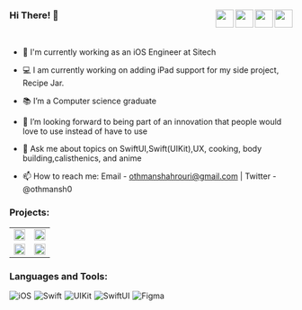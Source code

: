 
### Hi There! 👋  <a href = "mailto: othmanshahrouri@gmail.com"><img align="right" src="https://img.icons8.com/color/48/secured-letter--v1.png" width="32"/></a> <a href="https://twitter.com/othmansh0"><img align="right"  src="https://img.icons8.com/color/48/twitter--v1.png" width="32"/></a><a href="https://apps.apple.com/us/developer/othman-shahrouri/id1740930367"><img align="right" src="https://img.icons8.com/fluency/48/apple-app-store.png" width="32"/></a><a href="https://www.linkedin.com/in/othmansh0/"><img align="right" src="https://img.icons8.com/color/48/linkedin.png" width="32"/></a>


<br />

- 🔭 I'm currently working as an iOS Engineer at Sitech
  
- 💻 I am currently working on adding iPad support for my side project, Recipe Jar.
  
- 📚 I’m a Computer science graduate
  
- 🤔 I’m looking forward to being part of an innovation that people would love to use instead of have to use
  
- 💬 Ask me about topics on SwiftUI,Swift(UIKit),UX, cooking, body building,calisthenics, and anime
  
- 📫 How to reach me: Email - othmanshahrouri@gmail.com | Twitter - @othmansh0



### Projects:

<table style="border-collapse: collapse; width: 100%;">
  <tr>
    <td style="border: none; width: 50%;">
      <a href="https://github.com/othmansh0/Recipe-Jar" target="_blank">
        <img src="https://github-readme-stats.vercel.app/api/pin/?username=othmansh0&repo=Recipe-Jar&theme=dracula" style="width: 100%;">
      </a>
    </td>
    <td style="border: none; width: 50%;">
      <a href="https://github.com/othmansh0/Taqasam" target="_blank">
        <img src="https://github-readme-stats.vercel.app/api/pin/?username=othmansh0&repo=Taqasam&theme=dracula" style="width: 100%;">
      </a>
    </td>
  </tr>
  <tr>
    <td style="border: none; width: 50%;">
      <a href="https://github.com/othmansh0/WorkDemos" target="_blank">
        <img src="https://github-readme-stats.vercel.app/api/pin/?username=othmansh0&repo=WorkDemos&theme=dracula" style="width: 100%;">
      </a>
    </td>
    <td style="border: none; width: 50%;">
      <a href="https://github.com/othmansh0/GHFollowers" target="_blank">
        <img src="https://github-readme-stats.vercel.app/api/pin/?username=othmansh0&repo=GHFollowers&theme=dracula" style="width: 100%;">
      </a>
    </td>
  </tr>
</table>



### Languages and Tools:

<div style="display: flex; flex-wrap: wrap;">
  <!-- iOS -->
  <img src="https://img.shields.io/badge/iOS-000000?style=for-the-badge&logo=apple&logoColor=white" alt="iOS" style="margin-right: 5px;"/>
  <!-- Swift -->
  <img src="https://img.shields.io/badge/Swift-FA7343?style=for-the-badge&logo=swift&logoColor=white" alt="Swift" style="margin-right: 5px;"/>
  <!-- UIKit -->
  <img src="https://img.shields.io/badge/UIKit-2396F3?style=for-the-badge&logo=uikit&logoColor=white" alt="UIKit" style="margin-right: 5px;"/>
  <!-- SwiftUI -->
  <img src="https://img.shields.io/badge/SwiftUI-FA7343?style=for-the-badge&logo=swift&logoColor=white" alt="SwiftUI" style="margin-right: 5px;"/>
  <!-- Figma -->
  <img src="https://img.shields.io/badge/Figma-F24E1E?style=for-the-badge&logo=figma&logoColor=white" alt="Figma" style="margin-right: 5px;"/>
</div>
